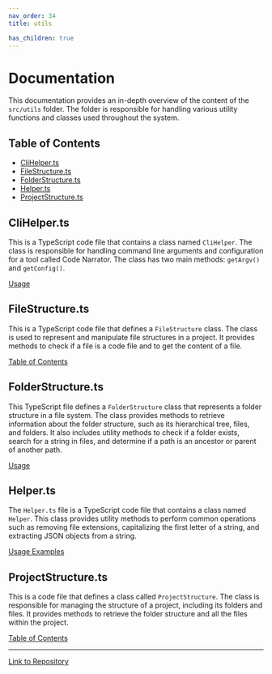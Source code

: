 ```yaml
---
nav_order: 34
title: utils

has_children: true
---
```


# Documentation

This documentation provides an in-depth overview of the content of the `src/utils` folder. The folder is responsible for handling various utility functions and classes used throughout the system.

## Table of Contents

- [CliHelper.ts](#clihelperts)
- [FileStructure.ts](#filestructurets)
- [FolderStructure.ts](#folderstructurets)
- [Helper.ts](#helperts)
- [ProjectStructure.ts](#projectstructurets)

## CliHelper.ts

This is a TypeScript code file that contains a class named `CliHelper`. The class is responsible for handling command line arguments and configuration for a tool called Code Narrator. The class has two main methods: `getArgv()` and `getConfig()`.

[Usage](#clihelperts)

## FileStructure.ts

This is a TypeScript code file that defines a `FileStructure` class. The class is used to represent and manipulate file structures in a project. It provides methods to check if a file is a code file and to get the content of a file.

[Table of Contents](#filestructurets)

## FolderStructure.ts

This TypeScript file defines a `FolderStructure` class that represents a folder structure in a file system. The class provides methods to retrieve information about the folder structure, such as its hierarchical tree, files, and folders. It also includes utility methods to check if a folder exists, search for a string in files, and determine if a path is an ancestor or parent of another path.

[Usage](#folderstructurets)

## Helper.ts

The `Helper.ts` file is a TypeScript code file that contains a class named `Helper`. This class provides utility methods to perform common operations such as removing file extensions, capitalizing the first letter of a string, and extracting JSON objects from a string.

[Usage Examples](#helperts)

## ProjectStructure.ts

This is a code file that defines a class called `ProjectStructure`. The class is responsible for managing the structure of a project, including its folders and files. It provides methods to retrieve the folder structure and all the files within the project.

[Table of Contents](#projectstructurets)

---

[Link to Repository](https://github.com/ingig/code-narrator/src/utils)